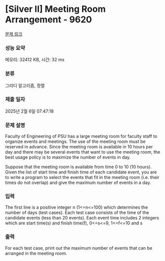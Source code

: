 # [Silver II] Meeting Room Arrangement - 9620 

[문제 링크](https://www.acmicpc.net/problem/9620) 

### 성능 요약

메모리: 32412 KB, 시간: 32 ms

### 분류

그리디 알고리즘, 정렬

### 제출 일자

2025년 2월 6일 07:47:18

### 문제 설명

<p>Faculty of Engineering of PSU has a large meeting room for faculty staff to organize events and meetings. The use of the meeting room must be reserved in advance. Since the meeting room is available in 10 hours per day and there may be several events that want to use the meeting room, the best usage policy is to maximize the number of events in day. </p>

<p>Suppose that the meeting room is available from time 0 to 10 (10 hours). Given the list of start time and finish time of each candidate event, you are to write a program to select the events that fit in the meeting room (i.e. their times do not overlap) and give the maximum number of events in a day. </p>

### 입력 

 <p>The first line is a positive integer n (1<=n<=100) which determines the number of days (test cases). Each test case consists of the time of the candidate events (less than 20 events). Each event time includes 2 integers which are start time(s) and finish time(f), 0<=s<=9, 1<=f<=10 and s <f . The line containing 0 0 indicates the end of each test case. Note that an event must use at least 1 hour. </p>

### 출력 

 <p>For each test case, print out the maximum number of events that can be arranged in the meeting room.</p>

